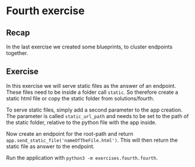 # Fourth exercise
## Recap
In the last exercise we created some blueprints, to cluster endpoints together.
## Exercise
In this exercise we will serve static files as the answer of an endpoint. These files need to be inside a folder call `static`. So therefore create a static html file or copy the static folder from solutions/fourth.

To serve static files, simply add a second parameter to the app creation. The parameter is called `static_url_path` and needs to be set to the path of the static folder, relative to the python file with the app inside. 

Now create an endpoint for the root-path and return `app.send_static_file('nameOfTheFile.html')`. This will then return the static file as answer to the endpoint.

Run the application with `python3 -m exercises.fourth.fourth`.